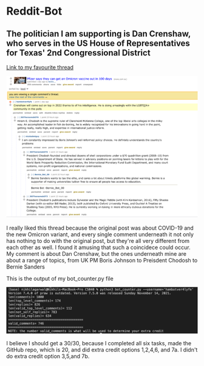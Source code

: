 # Reddit-Bot

## The politician I am supporting is Dan Crenshaw, who serves in the US House of Representatives for Texas' 2nd Congressional District

[Link to my favourite thread](https://old.reddit.com/r/BotTown2/comments/r3ux4w/pfizer_says_they_can_get_an_omicron_vaccine_out/hmd3434/)

![Screenshot of the Thread](https://github.com/nikhilagarwal1111/Reddit-Bot/blob/main/Favourite%20Thread.png)

I really liked this thread because the original post was about COVID-19 and the new Omicron variant, and every single comment underneath it not only has nothing to do with the original post, but they're all very different from each other as well. I found it amusing that such a coincidece could occur. My comment is about Dan Crenshaw, but the ones underneath mine are about a range of topics, from UK PM Boris Johnson to Preisdent Chodosh to Bernie Sanders

This is the output of my bot_counter.py file

![bot_counter.py output](https://github.com/nikhilagarwal1111/Reddit-Bot/blob/main/bot_counter%20output.png)

I believe I should get a 30/30, because I completed all six tasks, made the GitHub repo, which is 20, and did extra credit options 1,2,4,6, and 7a. I didn't do extra credit option 3,5,and 7b. 
